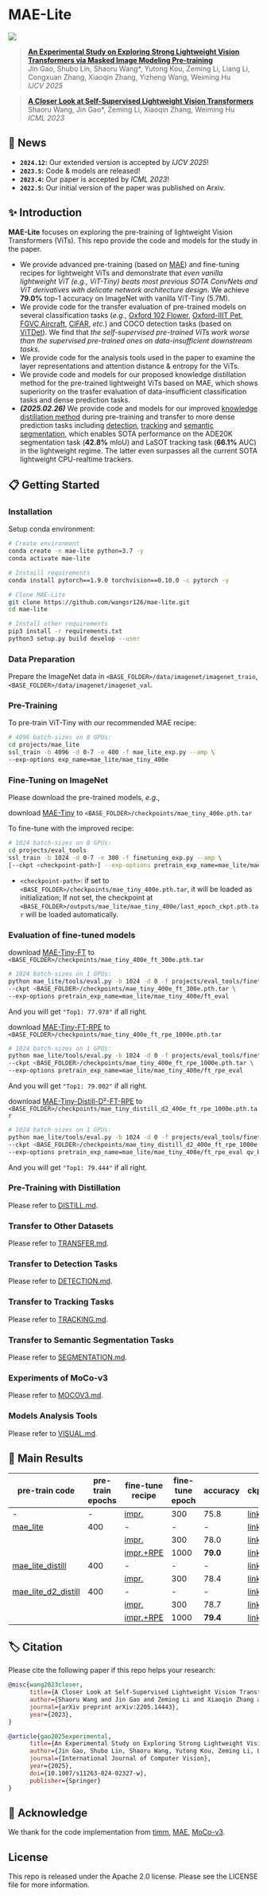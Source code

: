 # MAE-Lite
<p>
<a href="https://link.springer.com/article/10.1007/s11263-024-02327-w"><img src="https://img.shields.io/badge/publication-Paper-<color>"></a>
</p>

> [**An Experimental Study on Exploring Strong Lightweight Vision Transformers via Masked Image Modeling Pre-training**](https://arxiv.org/abs/2404.12210)  
> Jin Gao, Shubo Lin, Shaoru Wang*, Yutong Kou, Zeming Li, Liang Li, Congxuan Zhang, Xiaoqin Zhang, Yizheng Wang, Weiming Hu   
> *IJCV 2025*

> [**A Closer Look at Self-Supervised Lightweight Vision Transformers**](https://arxiv.org/abs/2205.14443)  
> Shaoru Wang, Jin Gao*, Zeming Li, Xiaoqin Zhang, Weiming Hu  
> *ICML 2023*

## 🎉 News
* **`2024.12`:** Our extended version is accepted by *IJCV 2025*!
* **`2023.5`:** Code & models are released!
* **`2023.4`:** Our paper is accepted by *ICML 2023*!
* **`2022.5`:** Our initial version of the paper was published on Arxiv.

## ✨ Introduction
**MAE-Lite** focuses on exploring the pre-training of lightweight Vision Transformers (ViTs). This repo provide the code and models for the study in the paper.
* We provide advanced pre-training (based on [MAE](https://arxiv.org/abs/2111.06377)) and fine-tuning recipes for lightweight ViTs and demonstrate that *even vanilla lightweight ViT (*e.g.*, ViT-Tiny) beats most previous SOTA ConvNets and ViT derivatives with delicate network architecture design*. We achieve **79.0%** top-1 accuracy on ImageNet with vanilla ViT-Tiny (5.7M).
* We provide code for the transfer evaluation of pre-trained models on several classification tasks (*e.g.*, [Oxford 102 Flower](https://www.robots.ox.ac.uk/~vgg/data/flowers/102/), [Oxford-IIIT Pet](https://www.robots.ox.ac.uk/~vgg/data/pets/), [FGVC Aircraft](https://www.robots.ox.ac.uk/~vgg/data/fgvc-aircraft/), [CIFAR](https://www.cs.toronto.edu/~kriz/cifar.html), *etc.*) and COCO detection tasks (based on [ViTDet](https://github.com/facebookresearch/detectron2/blob/main/projects/ViTDet)). We find that *the self-supervised pre-trained ViTs work worse than the supervised pre-trained ones on data-insufficient downstream tasks*.
* We provide code for the analysis tools used in the paper to examine the layer representations and attention distance & entropy for the ViTs.
* We provide code and models for our proposed knowledge distillation method for the pre-trained lightweight ViTs based on MAE, which shows superiority on the trasfer evaluation of data-insufficient classification tasks and dense prediction tasks.
* ***(2025.02.26)*** We provide code and models for our improved [knowledge distillation method](projects/mae_lite/DISTILL.md) during pre-training and transfer to more dense prediction tasks including [detection](projects/eval_tools/det/DETECTION.md), [tracking](projects/eval_tools/track/TRACKING.md) and [semantic segmentation](projects/eval_tools/seg/SEGMENTATION.md), which enables SOTA performance on the ADE20K segmentation task (**42.8%** mIoU) and LaSOT tracking task (**66.1%** AUC) in the lightweight regime. The latter even surpasses all the current SOTA lightweight CPU-realtime trackers.

## 📋 Getting Started

### Installation
Setup conda environment:
```bash
# Create environment
conda create -n mae-lite python=3.7 -y
conda activate mae-lite

# Instaill requirements
conda install pytorch==1.9.0 torchvision==0.10.0 -c pytorch -y

# Clone MAE-Lite
git clone https://github.com/wangsr126/mae-lite.git
cd mae-lite

# Install other requirements
pip3 install -r requirements.txt
python3 setup.py build develop --user
```

### Data Preparation
Prepare the ImageNet data in `<BASE_FOLDER>/data/imagenet/imagenet_train`, `<BASE_FOLDER>/data/imagenet/imagenet_val`.

### Pre-Training
To pre-train ViT-Tiny with our recommended MAE recipe:
```bash
# 4096 batch-sizes on 8 GPUs:
cd projects/mae_lite
ssl_train -b 4096 -d 0-7 -e 400 -f mae_lite_exp.py --amp \
--exp-options exp_name=mae_lite/mae_tiny_400e
```

### Fine-Tuning on ImageNet
Please download the pre-trained models, *e.g.*, 

download [MAE-Tiny](https://drive.google.com/file/d/1ZQYlvCPLZrJDqn2lp4GCIVL246WPqgEf/view?usp=sharing) to `<BASE_FOLDER>/checkpoints/mae_tiny_400e.pth.tar`

To fine-tune with the improved recipe:

```bash
# 1024 batch-sizes on 8 GPUs:
cd projects/eval_tools
ssl_train -b 1024 -d 0-7 -e 300 -f finetuning_exp.py --amp \
[--ckpt <checkpoint-path>] --exp-options pretrain_exp_name=mae_lite/mae_tiny_400e
```
- `<checkpoint-path>`: if set to `<BASE_FOLDER>/checkpoints/mae_tiny_400e.pth.tar`, it will be loaded as initialization; If not set, the checkpoint at `<BASE_FOLDER>/outputs/mae_lite/mae_tiny_400e/last_epoch_ckpt.pth.tar` will be loaded automatically.

### Evaluation of fine-tuned models
download [MAE-Tiny-FT](https://drive.google.com/file/d/1VEpG2c5A62PefeecjQ3yaKfRlfph3LxO/view?usp=sharing) to `<BASE_FOLDER>/checkpoints/mae_tiny_400e_ft_300e.pth.tar`

```bash
# 1024 batch-sizes on 1 GPUs:
python mae_lite/tools/eval.py -b 1024 -d 0 -f projects/eval_tools/finetuning_exp.py \
--ckpt <BASE_FOLDER>/checkpoints/mae_tiny_400e_ft_300e.pth.tar \
--exp-options pretrain_exp_name=mae_lite/mae_tiny_400e/ft_eval
```

And you will get `"Top1: 77.978"` if all right.

download [MAE-Tiny-FT-RPE](https://drive.google.com/file/d/1zKDnMKs6tBTnC4liTYG2AMtotKcbKr4J/view?usp=sharing) to `<BASE_FOLDER>/checkpoints/mae_tiny_400e_ft_rpe_1000e.pth.tar`

```bash
# 1024 batch-sizes on 1 GPUs:
python mae_lite/tools/eval.py -b 1024 -d 0 -f projects/eval_tools/finetuning_rpe_exp.py \
--ckpt <BASE_FOLDER>/checkpoints/mae_tiny_400e_ft_rpe_1000e.pth.tar \
--exp-options pretrain_exp_name=mae_lite/mae_tiny_400e/ft_rpe_eval
```

And you will get `"Top1: 79.002"` if all right.

download [MAE-Tiny-Distill-D²-FT-RPE](https://drive.google.com/file/d/1KRdkurYMfNxaIhjn3bELLL40Z-MEbMZj/view?usp=sharing) to `<BASE_FOLDER>/checkpoints/mae_tiny_distill_d2_400e_ft_rpe_1000e.pth.tar`

```bash
# 1024 batch-sizes on 1 GPUs:
python mae_lite/tools/eval.py -b 1024 -d 0 -f projects/eval_tools/finetuning_rpe_exp.py \
--ckpt <BASE_FOLDER>/checkpoints/mae_tiny_distill_d2_400e_ft_rpe_1000e.pth.tar \
--exp-options pretrain_exp_name=mae_lite/mae_tiny_400e/ft_rpe_eval qv_bias=False
```

And you will get `"Top1: 79.444"` if all right.

### Pre-Training with Distillation
Please refer to [DISTILL.md](projects/mae_lite/DISTILL.md).

### Transfer to Other Datasets
Please refer to [TRANSFER.md](projects/eval_tools/TRANSFER.md).

### Transfer to Detection Tasks
Please refer to [DETECTION.md](projects/eval_tools/det/DETECTION.md).

### Transfer to Tracking Tasks
Please refer to [TRACKING.md](projects/eval_tools/track/TRACKING.md).

### Transfer to Semantic Segmentation Tasks
Please refer to [SEGMENTATION.md](projects/eval_tools/seg/SEGMENTATION.md).

### Experiments of MoCo-v3
Please refer to [MOCOV3.md](projects/mocov3/MOCOV3.md).

### Models Analysis Tools
Please refer to [VISUAL.md](projects/eval_tools/VISUAL.md).

## 📄 Main Results
|pre-train code |pre-train</br> epochs| fine-tune recipe | fine-tune epoch | accuracy | ckpt |
|---|---|---|---|---|---|
| - | - | [impr.](projects/eval_tools/finetuning_exp.py) | 300 | 75.8 | [link](https://drive.google.com/file/d/1RvhE2HucdWYHhKmPfHQW2A4EPpCHSYN_/view?usp=sharing) |
| [mae_lite](projects/mae_lite/mae_lite_exp.py) | 400 | - | - | - | [link](https://drive.google.com/file/d/1ZQYlvCPLZrJDqn2lp4GCIVL246WPqgEf/view?usp=sharing) |
|  |  | [impr.](projects/eval_tools/finetuning_exp.py) | 300 | 78.0 | [link](https://drive.google.com/file/d/1VEpG2c5A62PefeecjQ3yaKfRlfph3LxO/view?usp=sharing) |
|  |  | [impr.+RPE](projects/eval_tools/finetuning_rpe_exp.py) | 1000 | **79.0** | [link](https://drive.google.com/file/d/1zKDnMKs6tBTnC4liTYG2AMtotKcbKr4J/view?usp=sharing) |
| [mae_lite_distill](projects/mae_lite/mae_lite_distill_exp.py) | 400 | - | - | - | [link](https://drive.google.com/file/d/1OCDMUEdcPhwoCPWGN0kahsHST7tbQmFe/view?usp=sharing) |
|  |  | [impr.](projects/eval_tools/finetuning_exp.py) | 300 | 78.4 | [link](https://drive.google.com/file/d/1bcxwRUx6fq38M9eoBQbP2thwtU0j_9u6/view?usp=sharing) |
| [mae_lite_d2_distill](projects/mae_lite/mae_lite_distill_d2_exp.py) | 400 | - | - | - | [link](https://drive.google.com/file/d/1gOKB8lSQ3IlOLNbi5Uc7saZO2mMClXNU/view?usp=sharing) |
|  |  | [impr.](projects/eval_tools/finetuning_exp.py) | 300 | 78.7 | [link](https://drive.google.com/file/d/1c1KCRQ1MBtW6Zw4Uq1yAcv6zuYGcoWaW/view?usp=sharing) |
|  |  | [impr.+RPE](projects/eval_tools/finetuning_rpe_exp.py) | 1000 | **79.4** | [link](https://drive.google.com/file/d/1KRdkurYMfNxaIhjn3bELLL40Z-MEbMZj/view?usp=sharing) |

## 🏷️ Citation
Please cite the following paper if this repo helps your research:
```bibtex
@misc{wang2023closer,
      title={A Closer Look at Self-Supervised Lightweight Vision Transformers}, 
      author={Shaoru Wang and Jin Gao and Zeming Li and Xiaoqin Zhang and Weiming Hu},
      journal={arXiv preprint arXiv:2205.14443},
      year={2023},
}

@article{gao2025experimental,
      title={An Experimental Study on Exploring Strong Lightweight Vision Transformers via Masked Image Modeling Pre-training},
      author={Jin Gao, Shubo Lin, Shaoru Wang, Yutong Kou, Zeming Li, Liang Li, Congxuan Zhang, Xiaoqin Zhang, Yizheng Wang, Weiming Hu},
      journal={International Journal of Computer Vision},
      year={2025},
      doi={10.1007/s11263-024-02327-w},
      publisher={Springer}
}
```

## 🤝 Acknowledge
We thank for the code implementation from [timm](https://github.com/rwightman/pytorch-image-models), [MAE](https://github.com/facebookresearch/mae/tree/main), [MoCo-v3](https://github.com/facebookresearch/moco-v3).


## License
This repo is released under the Apache 2.0 license. Please see the LICENSE file for more information.
